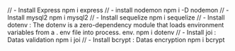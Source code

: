 // - Install Express
npm i express
// - install nodemon
npm i -D nodemon
// - Install mysql2
npm i mysql2
// - Install sequelize
npm i sequelize
// - Install dotenv : The dotenv is a zero-dependency module that loads environment variables from a . env file into process. env.
npm i dotenv
// - Install joi : Datas validation
npm i joi
// - Install bcrypt : Datas encryption
npm i bcrypt
